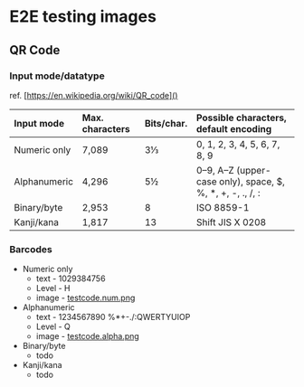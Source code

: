 # E2E testing images

## QR Code

### Input mode/datatype

ref. [https://en.wikipedia.org/wiki/QR_code]()

| Input mode   | Max. characters | Bits/char. | Possible characters, default encoding                      |
| :----------- | :-------------- | :--------- | :--------------------------------------------------------- |
| Numeric only | 7,089           | 3⅓         | 0, 1, 2, 3, 4, 5, 6, 7, 8, 9                               |
| Alphanumeric | 4,296           | 5½         | 0–9, A–Z (upper-case only), space, $, %, \*, +, -, ., /, : |
| Binary/byte  | 2,953           | 8          | ISO 8859-1                                                 |
| Kanji/kana   | 1,817           | 13         | Shift JIS X 0208                                           |

### Barcodes

- Numeric only
  - text - 1029384756
  - Level - H
  - image - [testcode.num.png](__tests__/testcode.num.png)
- Alphanumeric
  - text - 1234567890 %\*+-./:QWERTYUIOP
  - Level - Q
  - image - [testcode.alpha.png](__tests__/testcode.alpha.png)
- Binary/byte
  - todo
- Kanji/kana
  - todo
